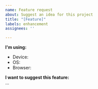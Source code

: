 ```yaml
---
name: Feature request
about: Suggest an idea for this project
title: "[Feature]"
labels: enhancement
assignees: ''

---
```


**I'm using:**  
- Device:  
- OS:  
- Browser:  

**I want to suggest this feature:**  
...
